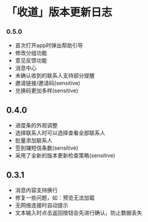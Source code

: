 # 「收道」版本更新日志

### 0.5.0

- 首次打开app时弹出帮助引导
- 修改分组功能
- 意见反馈功能
- 消息中心
- 未确认收到的联系人支持部分提醒
- 邀请链接/邀请码(sensitive)
- 兑换码更加多样(sensitive)

## 0.4.0

- 进度条的外观调整
- 选择联系人时可以选择查看全部联系人
- 批量添加联系人
- 签到赚短信条数(sensitive)
- 采用了全新的版本更新检查策略(sensitive)



## 0.3.1

- 消息内容支持换行
- 修复一些问题，如：预览无法加载
- 无网络连接时自动提示
- 文本输入时点击返回按钮会先进行确认，防止数据丢失


